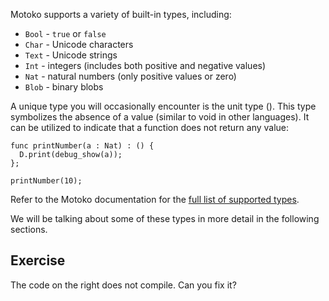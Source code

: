 Motoko supports a variety of built-in types, including:

- `Bool` - `true` or `false`
- `Char` - Unicode characters
- `Text` - Unicode strings
- `Int` - integers (includes both positive and negative values)
- `Nat` - natural numbers (only positive values or zero)
- `Blob` - binary blobs

A unique type you will occasionally encounter is the unit type (). This type symbolizes the absence
of a value (similar to void in other languages). It can be utilized to indicate that a function
does not return any value:

```motoko
func printNumber(a : Nat) : () {
  D.print(debug_show(a));
};

printNumber(10);
```

Refer to the Motoko documentation for the [full list of supported types](https://internetcomputer.org/docs/current/motoko/main/language-manual#primitive-types).

We will be talking about some of these types in more detail in the following sections.

## Exercise

The code on the right does not compile. Can you fix it?
